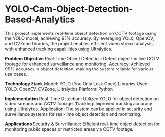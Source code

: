 # YOLO-Cam-Object-Detection-Based-Analytics
This project implements real-time object detection on CCTV footage using the YOLO model, achieving 95% accuracy. By leveraging YOLO, OpenCV, and CVZone libraries, the project enables efficient video stream analysis, with enhanced tracking capabilities using Ultralytics.

**Problem Objective**
Real-Time Object Detection: Detect objects in live CCTV footage for enhanced surveillance and monitoring.
Accuracy: Achieved 95% accuracy in object detection, making the system reliable for various use cases.

**Technology Stack**
Model: YOLO (You Only Look Once)
Libraries Used: YOLO, OpenCV, CVZone, Ultralytics
Platform: Python

**Implementation**
Real-Time Detection: Utilized YOLO for object detection on video streams and CCTV footage.
Tracking: Improved tracking accuracy using Ultralytics.
Application: The system can be applied in security and surveillance systems for real-time object detection and monitoring.

**Applications**
Security & Surveillance: Efficient real-time object detection for monitoring public spaces or restricted areas via CCTV footage.

